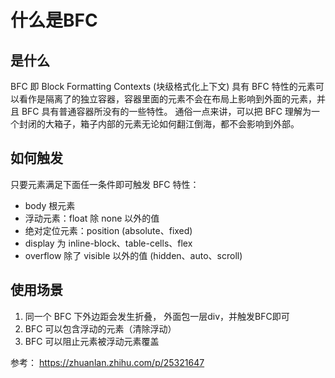 # 什么是BFC

## 是什么
BFC 即 Block Formatting Contexts (块级格式化上下文)
具有 BFC 特性的元素可以看作是隔离了的独立容器，容器里面的元素不会在布局上影响到外面的元素，并且 BFC 具有普通容器所没有的一些特性。
通俗一点来讲，可以把 BFC 理解为一个封闭的大箱子，箱子内部的元素无论如何翻江倒海，都不会影响到外部。

## 如何触发
只要元素满足下面任一条件即可触发 BFC 特性：
* body 根元素
* 浮动元素：float 除 none 以外的值
* 绝对定位元素：position (absolute、fixed)
* display 为 inline-block、table-cells、flex
* overflow 除了 visible 以外的值 (hidden、auto、scroll)

## 使用场景
1. 同一个 BFC 下外边距会发生折叠， 外面包一层div，并触发BFC即可
2. BFC 可以包含浮动的元素（清除浮动）
3. BFC 可以阻止元素被浮动元素覆盖

参考： https://zhuanlan.zhihu.com/p/25321647